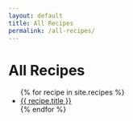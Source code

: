 ```yaml
---
layout: default
title: All Recipes
permalink: /all-recipes/
---
```



<h1>All Recipes</h1>

<ul>
  {% for recipe in site.recipes %}
    <li><a href="{{ recipe.url }}">{{ recipe.title }}</a></li>
  {% endfor %}
</ul>
